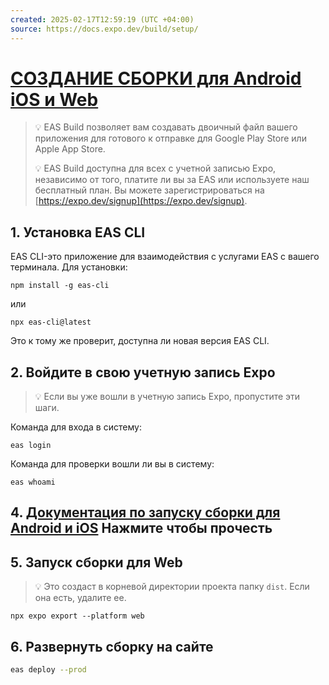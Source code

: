 ```yaml
---
created: 2025-02-17T12:59:19 (UTC +04:00)
source: https://docs.expo.dev/build/setup/
---
```


# [СОЗДАНИЕ СБОРКИ для Android iOS и Web](https://www.youtube.com/watch?v=iCwxkm2PkQE)

> 💡 EAS Build позволяет вам создавать двоичный файл вашего приложения для готового к отправке для Google Play Store или Apple App Store.  
>  
> 💡 EAS Build доступна для всех с учетной записью Expo, независимо от того, платите ли вы за EAS или используете наш бесплатный план. Вы можете зарегистрироваться на [https://expo.dev/signup](https://expo.dev/signup).  
> 

## 1. Установка EAS CLI

EAS CLI-это приложение для взаимодействия с услугами EAS с вашего терминала. Для установки:  
```
npm install -g eas-cli
```
или
```
npx eas-cli@latest
```
Это к тому же проверит, доступна ли новая версия EAS CLI. 

## 2. Войдите в свою учетную запись Expo

> 💡 Если вы уже вошли в учетную запись Expo, пропустите эти шаги. 

Команда для входа в систему:

```
eas login
```

Команда для проверки вошли ли вы в систему:
```
eas whoami
```

## 4. [Документация по запуску сборки для Android и iOS](https://docs.expo.dev/build/setup/) Нажмите чтобы прочесть 

## 5. Запуск сборки для Web

> 💡 Это создаст в корневой директории проекта папку `dist`. Если она есть, удалите ее.

```
npx expo export --platform web
```

## 6. Развернуть сборку на сайте
 
```bash
eas deploy --prod
```
